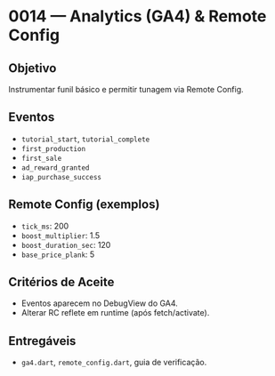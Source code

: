 # 0014 — Analytics (GA4) & Remote Config

## Objetivo
Instrumentar funil básico e permitir tunagem via Remote Config.

## Eventos
- `tutorial_start`, `tutorial_complete`
- `first_production`
- `first_sale`
- `ad_reward_granted`
- `iap_purchase_success`

## Remote Config (exemplos)
- `tick_ms`: 200
- `boost_multiplier`: 1.5
- `boost_duration_sec`: 120
- `base_price_plank`: 5

## Critérios de Aceite
- Eventos aparecem no DebugView do GA4.
- Alterar RC reflete em runtime (após fetch/activate).

## Entregáveis
- `ga4.dart`, `remote_config.dart`, guia de verificação.
